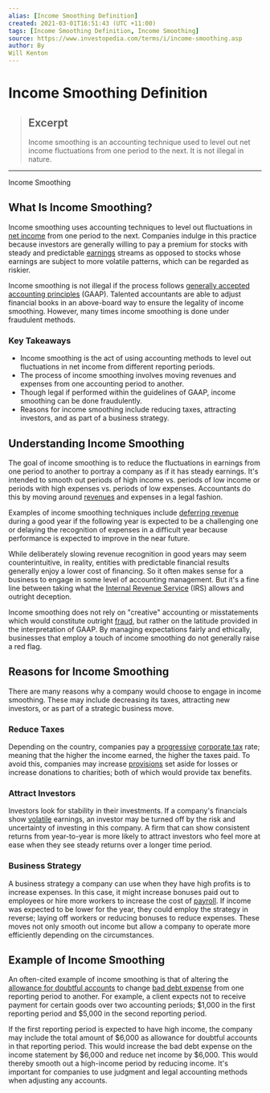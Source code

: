 ```yaml
---
alias: [Income Smoothing Definition]
created: 2021-03-01T16:51:43 (UTC +11:00)
tags: [Income Smoothing Definition, Income Smoothing]
source: https://www.investopedia.com/terms/i/income-smoothing.asp
author: By
Will Kenton
---
```


# Income Smoothing Definition

> ## Excerpt
> Income smoothing is an accounting technique used to level out net income fluctuations from one period to the next. It is not illegal in nature.

---

Income Smoothing
## What Is Income Smoothing?

Income smoothing uses accounting techniques to level out fluctuations in [net income](https://www.investopedia.com/terms/n/netincome.asp) from one period to the next. Companies indulge in this practice because investors are generally willing to pay a premium for stocks with steady and predictable [earnings](https://www.investopedia.com/terms/e/earnings.asp) streams as opposed to stocks whose earnings are subject to more volatile patterns, which can be regarded as riskier.

Income smoothing is not illegal if the process follows [generally accepted accounting principles](https://www.investopedia.com/terms/g/gaap.asp) (GAAP). Talented accountants are able to adjust financial books in an above-board way to ensure the legality of income smoothing. However, many times income smoothing is done under fraudulent methods.

### Key Takeaways

-   Income smoothing is the act of using accounting methods to level out fluctuations in net income from different reporting periods.
-   The process of income smoothing involves moving revenues and expenses from one accounting period to another.
-   Though legal if performed within the guidelines of GAAP, income smoothing can be done fraudulently.
-   Reasons for income smoothing include reducing taxes, attracting investors, and as part of a business strategy.

## Understanding Income Smoothing

The goal of income smoothing is to reduce the fluctuations in earnings from one period to another to portray a company as if it has steady earnings. It's intended to smooth out periods of high income vs. periods of low income or periods with high expenses vs. periods of low expenses. Accountants do this by moving around [revenues](https://www.investopedia.com/terms/r/revenue.asp) and expenses in a legal fashion.

Examples of income smoothing techniques include [deferring revenue](https://www.investopedia.com/terms/d/deferredrevenue.asp) during a good year if the following year is expected to be a challenging one or delaying the recognition of expenses in a difficult year because performance is expected to improve in the near future.

While deliberately slowing revenue recognition in good years may seem counterintuitive, in reality, entities with predictable financial results generally enjoy a lower cost of financing. So it often makes sense for a business to engage in some level of accounting management. But it's a fine line between taking what the [Internal Revenue Service](https://www.investopedia.com/terms/i/irs.asp) (IRS) allows and outright deception.

Income smoothing does not rely on "creative" accounting or misstatements which would constitute outright [fraud](https://www.investopedia.com/terms/f/fraud.asp), but rather on the latitude provided in the interpretation of GAAP. By managing expectations fairly and ethically, businesses that employ a touch of income smoothing do not generally raise a red flag.

## Reasons for Income Smoothing

There are many reasons why a company would choose to engage in income smoothing. These may include decreasing its taxes, attracting new investors, or as part of a strategic business move.

### Reduce Taxes

Depending on the country, companies pay a [progressive](https://www.investopedia.com/terms/p/progressivetax.asp) [corporate tax](https://www.investopedia.com/terms/c/corporatetax.asp) rate; meaning that the higher the income earned, the higher the taxes paid. To avoid this, companies may increase [provisions](https://www.investopedia.com/terms/g/generalprovisions.asp) set aside for losses or increase donations to charities; both of which would provide tax benefits.

### Attract Investors

Investors look for stability in their investments. If a company's financials show [volatile](https://www.investopedia.com/terms/v/volatility.asp) earnings, an investor may be turned off by the risk and uncertainty of investing in this company. A firm that can show consistent returns from year-to-year is more likely to attract investors who feel more at ease when they see steady returns over a longer time period.

### Business Strategy

A business strategy a company can use when they have high profits is to increase expenses. In this case, it might increase bonuses paid out to employees or hire more workers to increase the cost of [payroll](https://www.investopedia.com/terms/p/payroll.asp). If income was expected to be lower for the year, they could employ the strategy in reverse; laying off workers or reducing bonuses to reduce expenses. These moves not only smooth out income but allow a company to operate more efficiently depending on the circumstances.

## Example of Income Smoothing

An often-cited example of income smoothing is that of altering the [allowance for doubtful accounts](https://www.investopedia.com/terms/a/allowancefordoubtfulaccounts.asp) to change [bad debt expense](https://www.investopedia.com/terms/b/bad-debt-expense.asp) from one reporting period to another. For example, a client expects not to receive payment for certain goods over two accounting periods; $1,000 in the first reporting period and $5,000 in the second reporting period.

If the first reporting period is expected to have high income, the company may include the total amount of $6,000 as allowance for doubtful accounts in that reporting period. This would increase the bad debt expense on the income statement by $6,000 and reduce net income by $6,000. This would thereby smooth out a high-income period by reducing income. It's important for companies to use judgment and legal accounting methods when adjusting any accounts.
